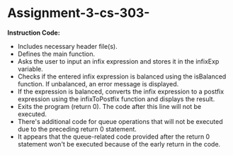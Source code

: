 # Assignment-3-cs-303-
**Instruction Code:**

- Includes necessary header file(s).
- Defines the main function.
- Asks the user to input an infix expression and stores it in the infixExp variable.
- Checks if the entered infix expression is balanced using the isBalanced function. If unbalanced, an error message is displayed.
- If the expression is balanced, converts the infix expression to a postfix expression using the infixToPostfix function and displays the result.
- Exits the program (return 0). The code after this line will not be executed.
- There's additional code for queue operations that will not be executed due to the preceding return 0 statement.
- It appears that the queue-related code provided after the return 0 statement won't be executed because of the early return in the code.
